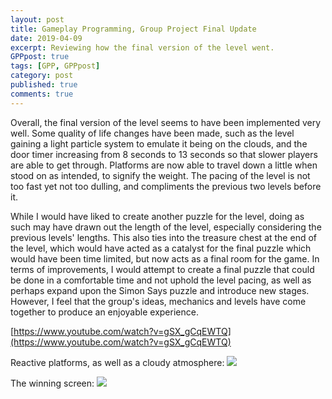 ```yaml
---
layout: post
title: Gameplay Programming, Group Project Final Update 
date: 2019-04-09
excerpt: Reviewing how the final version of the level went.
GPPpost: true
tags: [GPP, GPPpost]
category: post
published: true
comments: true
---
```

Overall, the final version of the level seems to have been implemented very well. Some quality of life changes have been made, such as the level gaining a light particle system to emulate it being on the clouds, and the door timer increasing from 8 seconds to 13 seconds so that slower players are able to get through. Platforms are now able to travel down a little when stood on as intended, to signify the weight. The pacing of the level is not too fast yet not too dulling, and compliments the previous two levels before it.

While I would have liked to create another puzzle for the level, doing as such may have drawn out the length of the level, especially considering the previous levels' lengths. This also ties into the treasure chest at the end of the level, which would have acted as a catalyst for the final puzzle which would have been time limited, but now acts as a final room for the game. In terms of improvements, I would attempt to create a final puzzle that could be done in a comfortable time and not uphold the level pacing, as well as perhaps expand upon the Simon Says puzzle and introduce new stages. However, I feel that the group's ideas, mechanics and levels have come together to produce an enjoyable experience.

[https://www.youtube.com/watch?v=gSX_gCqEWTQ](https://www.youtube.com/watch?v=gSX_gCqEWTQ)

Reactive platforms, as well as a cloudy atmosphere:
<a href="https://i.imgur.com/JHX5z0Y.jpg"><img src="https://i.imgur.com/JHX5z0Y.jpg"></a>

The winning screen:
<a href="https://i.imgur.com/yDSY30C.jpg"><img src="https://i.imgur.com/yDSY30C.jpg"></a>